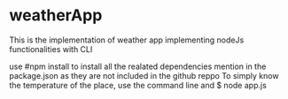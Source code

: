 # weatherApp
This is the implementation of weather app implementing nodeJs functionalities with CLI

use #npm install to install all the realated dependencies mention in the package.json as they are not included in the github reppo
To simply know the temperature of the place, use the command line and 
$ node app.js <city-name>
